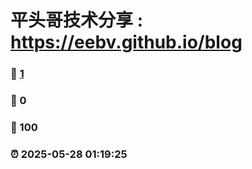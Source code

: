 # 平头哥技术分享 : https://eebv.github.io/blog 
### :page_facing_up: [1](https://eebv.github.io/blog/tag.html) 
### :speech_balloon: 0 
### :hibiscus: 100 
### :alarm_clock: 2025-05-28 01:19:25 

